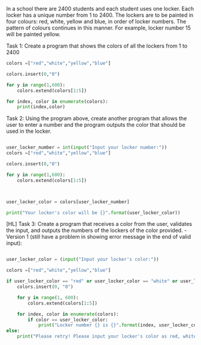 In a school there are 2400 students and each student uses one locker. Each locker has a unique number from 1 to 2400. The lockers are to be painted in four colours:
red, white, yellow and blue, in order of locker numbers.
The pattern of colours continues in this manner. For example, locker number 15 will be painted yellow.

Task 1: Create a program that shows the colors of all the lockers from 1 to 2400
```.py
colors =["red","white","yellow","blue"]

colors.insert(0,"0")

for y in range(1,600):
    colors.extend(colors[1:5])

for index, color in enumerate(colors):
    print(index,color)

```

Task 2: Using the program above, create another program that allows the user to enter a number and the program outputs the color that should be used in the locker.
```.py

user_locker_number = int(input("Input your locker number:"))
colors =["red","white","yellow","blue"]

colors.insert(0,"0")

for y in range(1,600):
    colors.extend(colors[1:5])



user_locker_color = colors[user_locker_number]

print("Your locker's color will be {}".format(user_locker_color))

```

[HL] Task 3: Create a program that receives a color from the user, validates the input,  and outputs the numbers of the lockers of the color provided. 
-Version 1 (still have a problem in showing error message in the end of valid input):
```.py

user_locker_color = (input("Input your locker's color:"))

colors =["red","white","yellow","blue"]

if user_locker_color == "red" or user_locker_color == "white" or user_locker_color == "yellow" or user_locker_color == "blue":
    colors.insert(0, "0")

    for y in range(1, 600):
        colors.extend(colors[1:5])

    for index, color in enumerate(colors):
        if color == user_locker_color:
            print("Locker number {} is {}".format(index, user_locker_color))
else:
    print("Please retry! Please input your locker's color as red, white, yellow, or blue")

```
